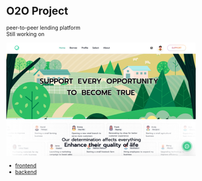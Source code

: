 # O2O Project  

peer-to-peer lending platform  
Still working on  

![Screenshot](./src/assets/images/screenshot/Screenshot02.png)

- [frontend](https://github.com/chaithawat21/o2o-frontend)  
- [backend](https://github.com/chaithawat21/o2o-backend)  
